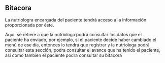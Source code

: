 ## Bitacora

La nutriologra encargada del paciente tendrá acceso a la información proporcionada por éste.

Aquí, se refiere a que la nutriologa podrá consultar los datos que el paciente ha enviado, por ejemplo, si el paciente decide haber cambiado el menú de ese día, entonces lo tendrá que registrar y la nutriologa podrá consultar esta sección, podra consultar el avance que ha tenido el paciente, asi como tambien el paciente podra consultar su bitacora